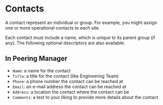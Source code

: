 # Contacts

A contact represent an individual or group. For example, you might assign one or more operational contacts to each site.

Each contact must include a name, which is unique to its parent group (if any). The following optional descriptors are also available:

## In Peering Manager

* `Name`: a name for the contact
* `Title`: a title for the contact (like Engineering Team)
* `Phone`: a phone number the contact can be reached at
* `Email`: an e-mail address the contact can be reached at
* `Address`: a location the contact where the contact can be
* `Comments`: a text to your liking to provide more details about the contact
